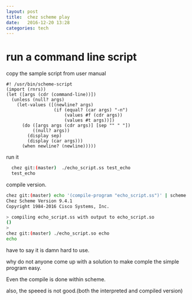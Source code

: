 ```yaml
---
layout: post
title:  chez scheme play 
date:   2016-12-20 13:28 
categories: tech 
---
```


# run a command line script

copy the sample script from user manual

```{sheme}
#! /usr/bin/scheme-script 
(import (rnrs))
(let ([args (cdr (command-line))])
  (unless (null? args)
    (let-values ([(newline? args)
                  (if (equal? (car args) "-n")
                      (values #f (cdr args))
                      (values #t args))])
      (do ([args args (cdr args)] [sep "" " "])
          ((null? args))
        (display sep)
        (display (car args)))
      (when newline? (newline)))))

```
run it

```bash
  chez git:(master)  ./echo_script.ss test_echo
  test_echo
```
compile version.


```bash
chez git:(master) echo '(compile-program "echo_script.ss")' | scheme
Chez Scheme Version 9.4.1
Copyright 1984-2016 Cisco Systems, Inc.

> compiling echo_script.ss with output to echo_script.so
()
>
chez git:(master) ./echo_script.so echo
echo

```
have to say it is damn hard to use.

why do not anyone come up with a solution to make comple the simple program easy.

Even the compile is done within scheme.

also, the speeed is not good.(both the interpreted and compiled version)



